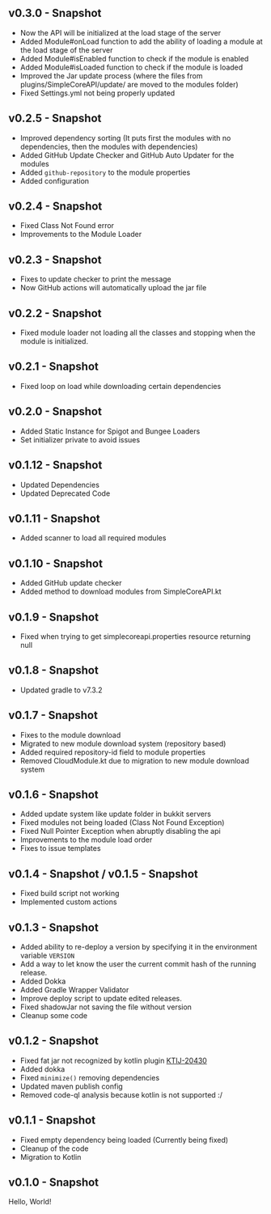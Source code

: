 ## v0.3.0 - Snapshot
* Now the API will be initialized at the load stage of the server
* Added Module#onLoad function to add the ability of loading a module at the load stage of the server
* Added Module#isEnabled function to check if the module is enabled
* Added Module#isLoaded function to check if the module is loaded
* Improved the Jar update process (where the files from plugins/SimpleCoreAPI/update/ are moved to the modules folder)
* Fixed Settings.yml not being properly updated

## v0.2.5 - Snapshot
* Improved dependency sorting (It puts first the modules with no dependencies, then the modules with dependencies)
* Added GitHub Update Checker and GitHub Auto Updater for the modules
* Added `github-repository` to the module properties
* Added configuration

## v0.2.4 - Snapshot
* Fixed Class Not Found error
* Improvements to the Module Loader

## v0.2.3 - Snapshot
* Fixes to update checker to print the message
* Now GitHub actions will automatically upload the jar file

## v0.2.2 - Snapshot
* Fixed module loader not loading all the classes and stopping when the module is initialized.

## v0.2.1 - Snapshot
* Fixed loop on load while downloading certain dependencies

## v0.2.0 - Snapshot
* Added Static Instance for Spigot and Bungee Loaders
* Set initializer private to avoid issues

## v0.1.12 - Snapshot 
* Updated Dependencies
* Updated Deprecated Code

## v0.1.11 - Snapshot
* Added scanner to load all required modules

## v0.1.10 - Snapshot
* Added GitHub update checker
* Added method to download modules from SimpleCoreAPI.kt 

## v0.1.9 - Snapshot
* Fixed when trying to get simplecoreapi.properties resource returning null

## v0.1.8 - Snapshot
* Updated gradle to v7.3.2

## v0.1.7 - Snapshot
* Fixes to the module download
* Migrated to new module download system (repository based)
* Added required repository-id field to module properties
* Removed CloudModule.kt due to migration to new module download system

## v0.1.6 - Snapshot
* Added update system like update folder in bukkit servers
* Fixed modules not being loaded (Class Not Found Exception)
* Fixed Null Pointer Exception when abruptly disabling the api
* Improvements to the module load order
* Fixes to issue templates

## v0.1.4 - Snapshot / v0.1.5 - Snapshot
* Fixed build script not working
* Implemented custom actions

## v0.1.3 - Snapshot
* Added ability to re-deploy a version by specifying it in the environment variable `VERSION`
* Add a way to let know the user the current commit hash of the running release.
* Added Dokka
* Added Gradle Wrapper Validator
* Improve deploy script to update edited releases.
* Fixed shadowJar not saving the file without version
* Cleanup some code

## v0.1.2 - Snapshot
* Fixed fat jar not recognized by kotlin plugin [KTIJ-20430](http://youtrack.jetbrains.com/issue/KTIJ-20430)
* Added dokka
* Fixed `minimize()` removing dependencies
* Updated maven publish config
* Removed code-ql analysis because kotlin is not supported :/

## v0.1.1 - Snapshot
* Fixed empty dependency being loaded (Currently being fixed)
* Cleanup of the code
* Migration to Kotlin

## v0.1.0 - Snapshot
Hello, World!

